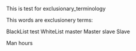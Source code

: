 This is test for exclusionary_terminology

This words are exclusionery terms:

BlackList
test
WhiteList
master
Master
slave
Slave


Man hours